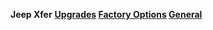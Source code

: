 ---
---

**Jeep Xfer**
<strong>
[Upgrades](/convxfer/)
[Factory Options](/xfer/)
[General](/XferGeneral.html)